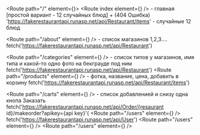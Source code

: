 <Route path="/" element={<MainLayout />}>
<Route index element={<Home />} /> - главная [простой вариант - 12 случайных блюд] + (404 Ошибка)
'https://fakerestaurantapi.runasp.net/api/Restaurant/items' - случайные 12 блюд

<Route path="/about" element={<About />} /> - список магазинов 1,2,3....
fetch('https://fakerestaurantapi.runasp.net/api/Restaurant')

<Route path="/categories" element={<Categories />} /> - список типов у магазинов, имя типа и какой-то одно фото на бекграуде под ним
fetch('https://fakerestaurantapi.runasp.net/api/Restaurant')
<Route path="/products" element={<Products />} /> - фотка, название, цена, добавить в корзину
fetch('https://fakerestaurantapi.runasp.net/api/Restaurant/items')

<Route path="/carts" element={<Carts />} /> - список добавленией и снизу одна кнопа Заказать
fetch('https://fakerestaurantapi.runasp.net/api/Order/{resaurant id}/makeorder?apikey={api key}'{
<Route path="/users" element={<Users />} />
fetch('https://fakerestaurantapi.runasp.net/api/User')
<Route path="/users" element={<Log in />} />
<Route path="/users" element={<Sign in />} />
